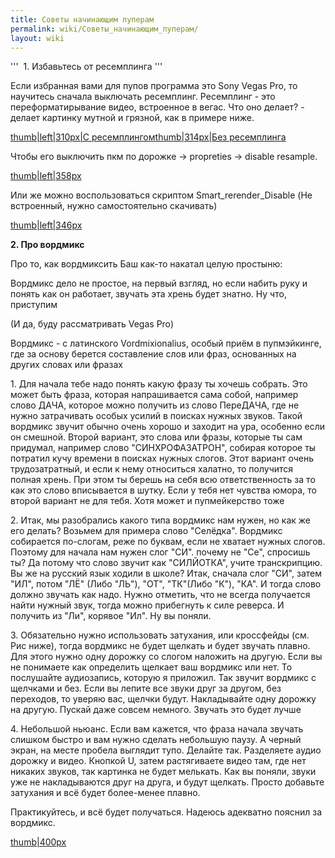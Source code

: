 ```yaml
---
title: Советы начинающим пуперам
permalink: wiki/Советы_начинающим_пуперам/
layout: wiki
---
```


'''  1. Избавьтесь от ресемплинга '''

Если избранная вами для пупов программа это Sony Vegas Pro, то научитесь
сначала выключать ресемплинг. Ресемплинг - это переформатирывание видео,
встроенное в вегас. Что оно делает? - делает картинку мутной и грязной,
как в примере ниже.  ​​​​

[thumb\|left\|310px\|С
ресемплингом](Файл:Resample.jpg "wikilink")[thumb\|314px\|Без
ресемплинга](Файл:Without.jpg "wikilink")

Чтобы его выключить пкм по дорожке -\> propreties -\> disable resample.

[thumb\|left\|358px](Файл:2018-04-21_17-13-28.png "wikilink")

Или же можно воспользоваться скриптом Smart_rerender_Disable (Не
встроенный, нужно самостоятельно скачивать)

[thumb\|left\|346px](Файл:2018-04-21_17-34-22.png "wikilink")

**2. Про вордмикс**

Про то, как вордмиксить Баш как-то накатал целую простыню:

Вордмикс дело не простое, на первый взгляд, но если набить руку и понять
как он работает, звучать эта хрень будет знатно. Ну что, приступим

(И да, буду рассматривать Vegas Pro)

Вордмикс - с латинского Vordmixionalius, особый приём в пупмэйкинге, где
за основу берется составление слов или фраз, основанных на других словах
или фразах

1\. Для начала тебе надо понять какую фразу ты хочешь собрать. Это может
быть фраза, которая напрашивается сама собой, например слово ДАЧА,
которое можно получить из слово ПереДАЧА, где не нужно затрачивать
особых усилий в поисках нужных звуков. Такой вордмикс звучит обычно
очень хорошо и заходит на ура, особенно если он смешной. Второй вариант,
это слова или фразы, которые ты сам придумал, например слово
"СИНХРОФАЗАТРОН", собирая которое ты потратил кучу времени в поисках
нужных слогов. Этот вариант очень трудозатратный, и если к нему
относиться халатно, то получится полная хрень. При этом ты берешь на
себя всю ответственность за то как это слово вписывается в шутку. Если у
тебя нет чувства юмора, то второй вариант не для тебя. Хотя может и
пупмейкерство тоже

2\. Итак, мы разобрались какого типа вордмикс нам нужен, но как же его
делать? Возьмем для примера слово "Селёдка". Вордмикс собирается
по-слогам, реже по буквам, если не хватает нужных слогов. Поэтому для
начала нам нужен слог "СИ". почему не "Се", спросишь ты? Да потому что
слово звучит как "СИЛЙОТКА", учите транскрипцию. Вы же на русский язык
ходили в школе? Итак, сначала слог "СИ", затем "ИЛ", потом "ЛЁ" (Либо
"ЛЬ"), "ОТ", "ТК"(Либо "К"), "КА". И тогда слово должно звучать как
надо. Нужно отметить, что не всегда получается найти нужный звук, тогда
можно прибегнуть к силе реверса. И получить из "Ли", корявое "Ил". Ну вы
поняли.

3\. Обязательно нужно использовать затухания, или кроссфейды (см. Рис
ниже), тогда вордмикс не будет щелкать и будет звучать плавно. Для этого
нужно одну дорожку со слогом наложить на другую. Если вы не понимаете
как определить щелкает ваш вордмикс или нет. То послушайте аудиозапись,
которую я приложил. Так звучит вордмикс с щелчками и без. Если вы лепите
все звуки друг за другом, без переходов, то уверяю вас, щелчки будут.
Накладывайте одну дорожку на другую. Пускай даже совсем немного. Звучать
это будет лучше

4\. Небольшой ньюанс. Если вам кажется, что фраза начала звучать слишком
быстро и вам нужно сделать небольшую паузу. А черный экран, на месте
пробела выглядит тупо. Делайте так. Разделяете аудио дорожку и видео.
Кнопкой U, затем растягиваете видео там, где нет никаких звуков, так
картинка не будет мелькать. Как вы поняли, звуки уже не накладываются
друг на друга, и будут щелкать. Просто добавьте затухания и всё будет
более-менее плавно.

Практикуйтесь, и всё будет получаться. Надеюсь адекватно пояснил за
вордмикс.

[thumb\|400px](Файл:4zTJ5J6By0c.jpg "wikilink")
